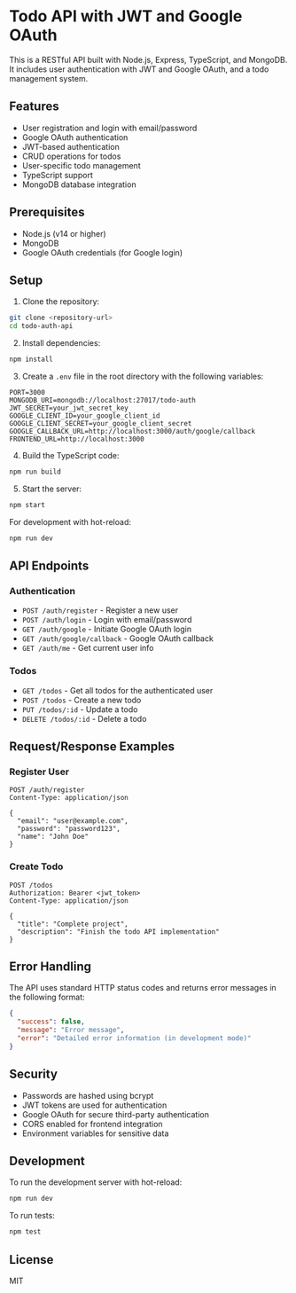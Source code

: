 # Todo API with JWT and Google OAuth

This is a RESTful API built with Node.js, Express, TypeScript, and MongoDB. It includes user authentication with JWT and Google OAuth, and a todo management system.

## Features

- User registration and login with email/password
- Google OAuth authentication
- JWT-based authentication
- CRUD operations for todos
- User-specific todo management
- TypeScript support
- MongoDB database integration

## Prerequisites

- Node.js (v14 or higher)
- MongoDB
- Google OAuth credentials (for Google login)

## Setup

1. Clone the repository:

```bash
git clone <repository-url>
cd todo-auth-api
```

2. Install dependencies:

```bash
npm install
```

3. Create a `.env` file in the root directory with the following variables:

```
PORT=3000
MONGODB_URI=mongodb://localhost:27017/todo-auth
JWT_SECRET=your_jwt_secret_key
GOOGLE_CLIENT_ID=your_google_client_id
GOOGLE_CLIENT_SECRET=your_google_client_secret
GOOGLE_CALLBACK_URL=http://localhost:3000/auth/google/callback
FRONTEND_URL=http://localhost:3000
```

4. Build the TypeScript code:

```bash
npm run build
```

5. Start the server:

```bash
npm start
```

For development with hot-reload:

```bash
npm run dev
```

## API Endpoints

### Authentication

- `POST /auth/register` - Register a new user
- `POST /auth/login` - Login with email/password
- `GET /auth/google` - Initiate Google OAuth login
- `GET /auth/google/callback` - Google OAuth callback
- `GET /auth/me` - Get current user info

### Todos

- `GET /todos` - Get all todos for the authenticated user
- `POST /todos` - Create a new todo
- `PUT /todos/:id` - Update a todo
- `DELETE /todos/:id` - Delete a todo

## Request/Response Examples

### Register User

```http
POST /auth/register
Content-Type: application/json

{
  "email": "user@example.com",
  "password": "password123",
  "name": "John Doe"
}
```

### Create Todo

```http
POST /todos
Authorization: Bearer <jwt_token>
Content-Type: application/json

{
  "title": "Complete project",
  "description": "Finish the todo API implementation"
}
```

## Error Handling

The API uses standard HTTP status codes and returns error messages in the following format:

```json
{
  "success": false,
  "message": "Error message",
  "error": "Detailed error information (in development mode)"
}
```

## Security

- Passwords are hashed using bcrypt
- JWT tokens are used for authentication
- Google OAuth for secure third-party authentication
- CORS enabled for frontend integration
- Environment variables for sensitive data

## Development

To run the development server with hot-reload:

```bash
npm run dev
```

To run tests:

```bash
npm test
```

## License

MIT
